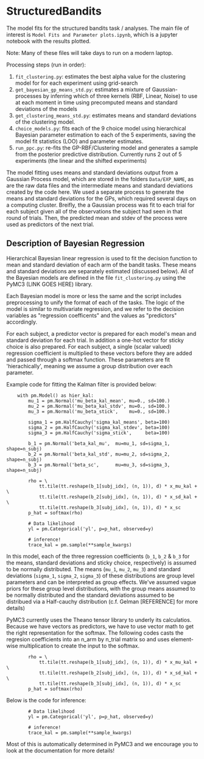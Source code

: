 # StructuredBandits
The model fits for the structured bandits task / analyses. The main file of interest is
`Model Fits and Parameter plots.ipynb`, which is a jupyter notebook with the results plotted.


Note: Many of these files will take days to run on a modern laptop.

Processing steps (run in order):
1. `fit_clustering.py`: estimates the best alpha value for the clustering model for
 for each experiment using grid-search
2. `get_bayesian_gp_means_std.py`: estimates a mixture of Gaussian-processes by
inferring which of three kernels (RBF, Linear, Noise) to use at each moment in
time using precomputed means and standard deviations of the models
3. `get_clustering_means_std.py`: estimates means and standard deviations of
the clustering model.
4. `choice_models.py`: fits each of the 9 choice model using hierarchical Bayesian
parameter estimation to each of the 5 experiments, saving the model fit statistics
(LOO) and parameter estimates.
5. `run_ppc.py`: re-fits the GP-RBF/Clustering model and generates a sample
from the posterior predictive distribution. Currently runs 2 out of 5 experiments
(the linear and the shifted experiments)

The model fitting uses means and standard deviations output from a Gaussian Process model,
which are stored in the folders `Data/EXP_NAME`, as are the raw data files and the intermediate means
and standard deviations created by the code here. We used a separate process to generate the means
and standard deviations for the GPs, which required several days on a computing cluster. Breifly, the
a Gaussian process was fit to each trial for each subject given all of the observations the subject
had seen in that round of trials. Then, the predicted mean and stdev of the process were used as
predictors of the next trial.


## Description of Bayesian Regression
Hierarchical Bayesian linear regression is used to fit the decision function to mean and standard 
deviation of each arm of the bandit tasks. These means and standard deviations are separately estimated
(discussed below). All of the Bayesian models are defined in the file `fit_clustering.py` using the PyMC3
(LINK GOES HERE) library.

Each Bayesian model is more or less the same and the script includes preprocessing to unify the format 
of each of the tasks. The logic of the model is similar to multivariate regression, and we refer to the 
decision variables as "regression coefficents" and the values as "predictors" accordingly.

For each subject, a predictor vector is prepared for each model's mean and standard
deviation for each trial. In addition a one-hot vector for sticky choice is also prepared. For each subject,
a single (scalar valued) regression coefficient is multiplied to these vectors before they are added and 
passed through a softmax function.  These parameters are fit 'hierachically', meaning we assume a group 
distribution over each parameter.

Example code for fitting the Kalman filter is provided below:
```buildoutcfg
    with pm.Model() as hier_kal:
        mu_1 = pm.Normal('mu_beta_kal_mean', mu=0., sd=100.)
        mu_2 = pm.Normal('mu_beta_kal_stdv', mu=0., sd=100.)
        mu_3 = pm.Normal('mu_beta_stick',    mu=0., sd=100.)

        sigma_1 = pm.HalfCauchy('sigma_kal_means', beta=100)
        sigma_2 = pm.HalfCauchy('sigma_kal_stdev', beta=100)
        sigma_3 = pm.HalfCauchy('sigma_stick',     beta=100)

        b_1 = pm.Normal('beta_kal_mu',  mu=mu_1, sd=sigma_1, shape=n_subj)
        b_2 = pm.Normal('beta_kal_std', mu=mu_2, sd=sigma_2, shape=n_subj)
        b_3 = pm.Normal('beta_sc',      mu=mu_3, sd=sigma_3, shape=n_subj)

        rho = \
            tt.tile(tt.reshape(b_1[subj_idx], (n, 1)), d) * x_mu_kal + \
            tt.tile(tt.reshape(b_2[subj_idx], (n, 1)), d) * x_sd_kal + \
            tt.tile(tt.reshape(b_3[subj_idx], (n, 1)), d) * x_sc
        p_hat = softmax(rho)

        # Data likelihood
        yl = pm.Categorical('yl', p=p_hat, observed=y)

        # inference!
        trace_kal = pm.sample(**sample_kwargs)
```

In this model, each of the three regression coefficients (`b_1`, `b_2` & `b_3` for the means, standard 
deviations and sticky choice, respectively) is assumed to be normally distributed.  The means 
(`mu_1`, `mu_2`, `mu_3`) and standard deviations  (`sigma_1`, `sigma_2`, `sigma_3`) 
of these distributions are group level parameters and can be interpreted as group effects. We've 
assumed vague priors for these group level distributions, with the group means assumed to be 
normally distributed and the standard deviations assumed to be distribued via a Half-cauchy 
distribution (c.f. Gelman [REFERENCE] for more details)

PyMC3 currently uses the Theano tensor library to underly its calculatios. Because we have vectors as predictors,
 we have to use vector math to get the right representation for the softmax. The following codes casts the 
 regresion coefficients into an n_arm by n_trial matrix so and uses element-wise multiplication to create the input
 to the softmax.

```buildoutcfg
        rho = \
            tt.tile(tt.reshape(b_1[subj_idx], (n, 1)), d) * x_mu_kal + \
            tt.tile(tt.reshape(b_2[subj_idx], (n, 1)), d) * x_sd_kal + \
            tt.tile(tt.reshape(b_3[subj_idx], (n, 1)), d) * x_sc
        p_hat = softmax(rho)
```

Below is the code for inference:
```buildoutcfg
        # Data likelihood
        yl = pm.Categorical('yl', p=p_hat, observed=y)

        # inference!
        trace_kal = pm.sample(**sample_kwargs)
```
Most of this is automatically determined in PyMC3 and we encourage you to look at the documentation for more details!